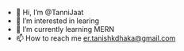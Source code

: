- 👋 Hi, I’m @TanniJaat
- 👀 I’m interested in learing
- 🌱 I’m currently learning MERN 
- 📫 How to reach me er.tanishkdhaka@gmail.com


<!---
TanniJaat/TanniJaat is a ✨ special ✨ repository because its `README.md` (this file) appears on your GitHub profile.
You can click the Preview link to take a look at your changes.
--->
